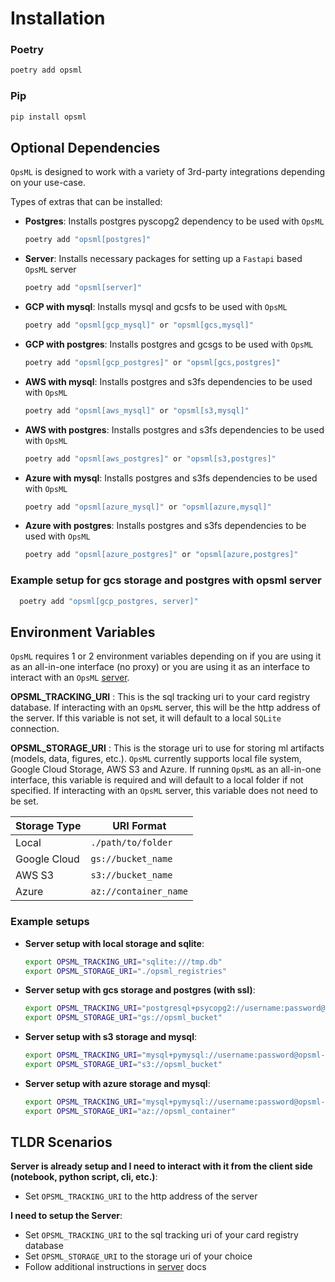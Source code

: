 # Installation

### Poetry

```bash
poetry add opsml
```

### Pip

```bash
pip install opsml
```

## Optional Dependencies
`OpsML` is designed to work with a variety of 3rd-party integrations depending on your use-case.

Types of extras that can be installed:

- **Postgres**: Installs postgres pyscopg2 dependency to be used with `OpsML`
  ```bash
  poetry add "opsml[postgres]"
  ```

- **Server**: Installs necessary packages for setting up a `Fastapi` based `OpsML` server
  ```bash
  poetry add "opsml[server]"
  ```

- **GCP with mysql**: Installs mysql and gcsfs to be used with `OpsML`
  ```bash
  poetry add "opsml[gcp_mysql]" or "opsml[gcs,mysql]"
  ```

- **GCP with postgres**: Installs postgres and gcsgs to be used with `OpsML`
  ```bash
  poetry add "opsml[gcp_postgres]" or "opsml[gcs,postgres]"
  ```

- **AWS with mysql**: Installs postgres and s3fs dependencies to be used with `OpsML`
  ```bash
  poetry add "opsml[aws_mysql]" or "opsml[s3,mysql]"
  ```

- **AWS with postgres**: Installs postgres and s3fs dependencies to be used with `OpsML`
  ```bash
  poetry add "opsml[aws_postgres]" or "opsml[s3,postgres]"
  ``` 

- **Azure with mysql**: Installs postgres and s3fs dependencies to be used with `OpsML`
  ```bash
  poetry add "opsml[azure_mysql]" or "opsml[azure,mysql]"
  ``` 

- **Azure with postgres**: Installs postgres and s3fs dependencies to be used with `OpsML`
  ```bash
  poetry add "opsml[azure_postgres]" or "opsml[azure,postgres]"
  ```

### Example setup for gcs storage and postgres with opsml server

```bash
  poetry add "opsml[gcp_postgres, server]"
```

## Environment Variables
`OpsML` requires 1 or 2 environment variables depending on if you are using it as an all-in-one interface (no proxy) or you are using it as an interface to interact with an `OpsML` [server](./engineering/server.md).

**OPSML_TRACKING_URI**
:   This is the sql tracking uri to your card registry database. If interacting with an `OpsML` server, this will be the http address of the server. If this variable is not set, it will default to a local `SQLite` connection.

**OPSML_STORAGE_URI**
:   This is the storage uri to use for storing ml artifacts (models, data, figures, etc.). `OpsML` currently supports local file system, Google Cloud Storage, AWS S3 and Azure.
If running `OpsML` as an all-in-one interface, this variable is required and will default to a local folder if not specified. If interacting with an `OpsML` server, this variable does not need to be set.

| Storage Type | URI Format |
|--------------|------------|
| Local        | `./path/to/folder` |
| Google Cloud | `gs://bucket_name` |
| AWS S3       | `s3://bucket_name` |
| Azure        | `az://container_name` |


### Example setups

  - **Server setup with local storage and sqlite**:
    ```bash
    export OPSML_TRACKING_URI="sqlite:///tmp.db"
    export OPSML_STORAGE_URI="./opsml_registries"
    ```

  - **Server setup with gcs storage and postgres (with ssl)**:
    ```bash
    export OPSML_TRACKING_URI="postgresql+psycopg2://username:password@opsml-host:5432/db_name?connect_timeout=5&sslmode=require"
    export OPSML_STORAGE_URI="gs://opsml_bucket"
    ```

  - **Server setup with s3 storage and mysql**:
    ```bash
    export OPSML_TRACKING_URI="mysql+pymysql://username:password@opsml-host:3306/db_name"
    export OPSML_STORAGE_URI="s3://opsml_bucket"
    ```

  - **Server setup with azure storage and mysql**:
    ```bash
    export OPSML_TRACKING_URI="mysql+pymysql://username:password@opsml-host:3306/db_name"
    export OPSML_STORAGE_URI="az://opsml_container"
    ```


## TLDR Scenarios

**Server is already setup and I need to interact with it from the client side (notebook, python script, cli, etc.)**:

  - Set `OPSML_TRACKING_URI` to the http address of the server

**I need to setup the Server**:

  - Set `OPSML_TRACKING_URI` to the sql tracking uri of your card registry database
  - Set `OPSML_STORAGE_URI` to the storage uri of your choice
  - Follow additional instructions in [server](./engineering/server.md) docs